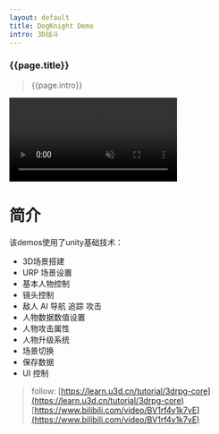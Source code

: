 ```yaml
---
layout: default
title: DogKnight Demo
intro: 3D战斗
---
```


### {{page.title}}
> {{page.intro}}

<video src="https://user-images.githubusercontent.com/17761040/203346006-89302235-6341-4f46-8533-618fe1075c04.webm" data-canonical-src="https://user-images.githubusercontent.com/17761040/203346006-89302235-6341-4f46-8533-618fe1075c04.webm" controls="controls" muted="muted" class="d-block rounded-bottom-2 border-top width-fit" style="max-height:640px;"></video>

# 简介
该demos使用了unity基础技术：
- 3D场景搭建
- URP 场景设置
- 基本人物控制
- 镜头控制
- 敌人 AI 导航 追踪 攻击
- 人物数据数值设置
- 人物攻击属性
- 人物升级系统
- 场景切换
- 保存数据
- UI 控制
>  follow:
  [https://learn.u3d.cn/tutorial/3drpg-core](https://learn.u3d.cn/tutorial/3drpg-core)
 [https://www.bilibili.com/video/BV1rf4y1k7vE](https://www.bilibili.com/video/BV1rf4y1k7vE)


<style>
        .top {
            height: 700px;
        }


        .gameBox {
            transform-origin: left top;
            top: 8px;
            left: 10px;
            /*widows: %;*/
            width: fit-content;
            height: fit-content;
            /*height: 60%;*/
            scale: 50%;
            border: 1px solid #73AD21;
            padding: 10px;
        }
    </style>
